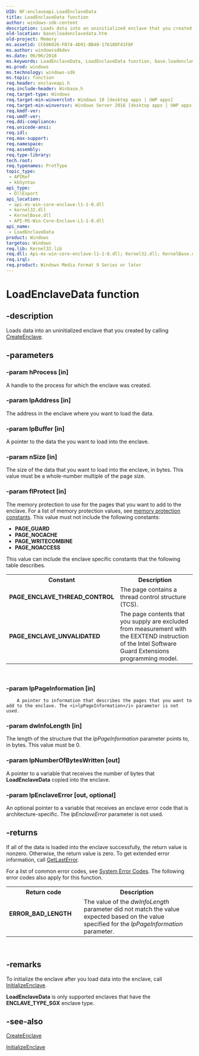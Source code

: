 ```yaml
---
UID: NF:enclaveapi.LoadEnclaveData
title: LoadEnclaveData function
author: windows-sdk-content
description: Loads data into an uninitialized enclave that you created by calling CreateEnclave.
old-location: base\loadenclavedata.htm
old-project: Memory
ms.assetid: CC696026-FB74-4D91-BB40-17610DF41F8F
ms.author: windowssdkdev
ms.date: 06/06/2018
ms.keywords: LoadEnclaveData, LoadEnclaveData function, base.loadenclavedata, enclaveapi/LoadEnclaveData
ms.prod: windows
ms.technology: windows-sdk
ms.topic: function
req.header: enclaveapi.h
req.include-header: Winbase.h
req.target-type: Windows
req.target-min-winverclnt: Windows 10 [desktop apps | UWP apps]
req.target-min-winversvr: Windows Server 2016 [desktop apps | UWP apps]
req.kmdf-ver: 
req.umdf-ver: 
req.ddi-compliance: 
req.unicode-ansi: 
req.idl: 
req.max-support: 
req.namespace: 
req.assembly: 
req.type-library: 
tech.root: 
req.typenames: ProtType
topic_type:
 - APIRef
 - kbSyntax
api_type:
 - DllExport
api_location:
 - api-ms-win-core-enclave-l1-1-0.dll
 - kernel32.dll
 - KernelBase.dll
 - API-MS-Win-Core-Enclave-L1-1-0.dll
api_name:
 - LoadEnclaveData
product: Windows
targetos: Windows
req.lib: Kernel32.lib
req.dll: Api-ms-win-core-enclave-l1-1-0.dll; Kernel32.dll; KernelBase.dll
req.irql: 
req.product: Windows Media Format 9 Series or later
---
```


# LoadEnclaveData function


## -description


Loads data into an  uninitialized enclave that you created by calling <a href="https://msdn.microsoft.com/2193AE42-D9CC-4A9C-8676-7DE432ED58C3">CreateEnclave</a>.


## -parameters




### -param hProcess [in]

A handle to the process for which the enclave was created.


### -param lpAddress [in]

The address in the enclave where you want to load the data.


### -param lpBuffer [in]

A pointer to the data the you want to load into the enclave.


### -param nSize [in]

The size of the data that you want to load into the enclave, in bytes. This value must be a whole-number multiple of the page size.


### -param flProtect [in]

The memory protection to use for the pages that you want to add to the enclave. For a list of memory protection values, see <a href="https://msdn.microsoft.com/09839db7-2118-4a7d-a707-a08c92bd600c">memory protection constants</a>. This value must not include the following constants:

<ul>
<li><b>PAGE_GUARD</b></li>
<li><b>PAGE_NOCACHE</b></li>
<li><b>PAGE_WRITECOMBINE</b></li>
<li><b>PAGE_NOACCESS</b></li>
</ul>
This value can include the enclave specific constants that the following table describes.

<table>
<tr>
<th>Constant</th>
<th>Description</th>
</tr>
<tr>
<td><b>PAGE_ENCLAVE_THREAD_CONTROL</b></td>
<td>The page contains a thread control structure (TCS).</td>
</tr>
<tr>
<td><b>PAGE_ENCLAVE_UNVALIDATED</b></td>
<td>The page contents that you supply are excluded from measurement with the EEXTEND instruction of the Intel Software Guard Extensions programming model.</td>
</tr>
</table>
 


### -param lpPageInformation [in]

		A pointer to information that describes the pages that you want to add to the enclave. The <i>lpPageInformation</i> parameter is not used.


### -param dwInfoLength [in]

The length of the structure that the <i>lpPageInformation</i> parameter points to, in bytes. This value must be 0.


### -param lpNumberOfBytesWritten [out]

A pointer to a variable that receives the number of bytes that <b>LoadEnclaveData</b> copied into the enclave.


### -param lpEnclaveError [out, optional]

An optional pointer to  a variable that receives an enclave error code that is architecture-specific. The <i>lpEnclaveError</i> parameter is not used.


## -returns



If all of the data is loaded into the enclave successfully, the return value is nonzero. Otherwise, the return value is zero. To get extended error information, call <a href="https://msdn.microsoft.com/d852e148-985c-416f-a5a7-27b6914b45d4">GetLastError</a>.

For a list of common error codes, see <a href="https://msdn.microsoft.com/4a3a8feb-a05f-4614-8f04-1f507da7e5b7">System Error Codes</a>. The following error codes also apply for this function.

<table>
<tr>
<th>Return code</th>
<th>Description</th>
</tr>
<tr>
<td width="40%">
<dl>
<dt><b><b>ERROR_BAD_LENGTH</b></b></dt>
</dl>
</td>
<td width="60%">
The value of the <i>dwInfoLength</i> parameter did not match the value expected based on the value specified for the <i>lpPageInformation</i> parameter.

</td>
</tr>
</table>
 




## -remarks



To initialize the enclave after you load data into the enclave, call <a href="https://msdn.microsoft.com/6A711135-A522-40AE-965F-E1AF97D0076A">InitializeEnclave</a>.

<b>LoadEnclaveData</b> is only supported enclaves that have  the <b>ENCLAVE_TYPE_SGX</b> enclave type.




## -see-also




<a href="https://msdn.microsoft.com/2193AE42-D9CC-4A9C-8676-7DE432ED58C3">CreateEnclave</a>



<a href="https://msdn.microsoft.com/6A711135-A522-40AE-965F-E1AF97D0076A">InitializeEnclave</a>
 

 

